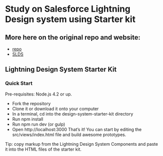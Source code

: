 # Study on Salesforce Lightning Design system using Starter kit

## More here on the original repo and website:
- [repo](https://github.com/salesforce-ux/design-system-starter-kit)
- [SLDS](https://www.lightningdesignsystem.com/)
## Lightning Design System Starter Kit 

### Quick Start
Pre-requisites: Node.js 4.2 or up.

- Fork the repository
- Clone it or download it onto your computer
- In a terminal, cd into the design-system-starter-kit directory
- Run npm install
- Run npm run dev (or gulp)
- Open http://localhost:3000
 That’s it! You can start by editing the src/views/index.html file and build awesome prototypes.

Tip: copy markup from the Lightning Design System Components and paste it into the HTML files of the starter kit.